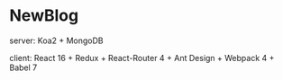 # NewBlog
server: Koa2 + MongoDB 

client: React 16 + Redux + React-Router 4 + Ant Design + Webpack 4 + Babel 7
